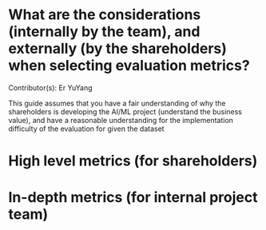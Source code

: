 # What are the considerations (internally by the team), and externally (by the shareholders) when selecting evaluation metrics?

Contributor(s): Er YuYang

This guide assumes that you have a fair understanding of why the shareholders is 
developing the AI/ML project (understand the business value), and have a reasonable 
understanding for the implementation difficulty of the evaluation for given the dataset


# High level metrics (for shareholders)


# In-depth metrics (for internal project team)


